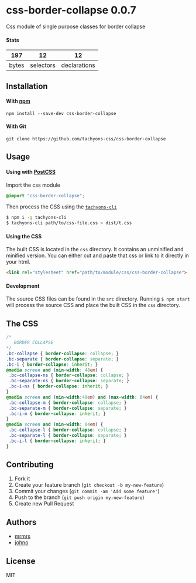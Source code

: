 # css-border-collapse 0.0.7

Css module of single purpose classes for border collapse

#### Stats

197 | 12 | 12
---|---|---
bytes | selectors | declarations

## Installation

#### With [npm](https://npmjs.com)

```
npm install --save-dev css-border-collapse
```

#### With Git

```
git clone https://github.com/tachyons-css/css-border-collapse
```

## Usage

#### Using with [PostCSS](https://github.com/postcss/postcss)

Import the css module

```css
@import "css-border-collapse";
```

Then process the CSS using the [`tachyons-cli`](https://github.com/tachyons-css/tachyons-cli)

```sh
$ npm i -g tachyons-cli
$ tachyons-cli path/to/css-file.css > dist/t.css
```

#### Using the CSS

The built CSS is located in the `css` directory. It contains an unminified and minified version.
You can either cut and paste that css or link to it directly in your html.

```html
<link rel="stylesheet" href="path/to/module/css/css-border-collapse">
```

#### Development

The source CSS files can be found in the `src` directory.
Running `$ npm start` will process the source CSS and place the built CSS in the `css` directory.

## The CSS

```css
/*
   BORDER COLLAPSE
*/
.bc-collapse { border-collapse: collapse; }
.bc-separate { border-collapse: separate; }
.bc-i { border-collapse: inherit; }
@media screen and (min-width: 48em) {
 .bc-collapse-ns { border-collapse: collapse; }
 .bc-separate-ns { border-collapse: separate; }
 .bc-i-ns { border-collapse: inherit; }
}
@media screen and (min-width:48em) and (max-width: 64em) {
 .bc-collapse-m { border-collapse: collapse; }
 .bc-separate-m { border-collapse: separate; }
 .bc-i-m { border-collapse: inherit; }
}
@media screen and (min-width: 64em) {
 .bc-collapse-l { border-collapse: collapse; }
 .bc-separate-l { border-collapse: separate; }
 .bc-i-l { border-collapse: inherit; }
}
```

## Contributing

1. Fork it
2. Create your feature branch (`git checkout -b my-new-feature`)
3. Commit your changes (`git commit -am 'Add some feature'`)
4. Push to the branch (`git push origin my-new-feature`)
5. Create new Pull Request

## Authors

* [mrmrs](http://mrmrs.io)
* [johno](http://johnotander.com)

## License

MIT

